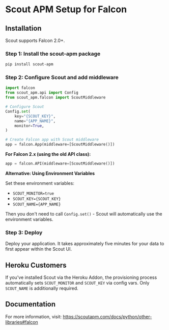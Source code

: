# Scout APM Setup for Falcon

## Installation

Scout supports Falcon 2.0+.

### Step 1: Install the scout-apm package

```bash
pip install scout-apm
```

### Step 2: Configure Scout and add middleware

```python
import falcon
from scout_apm.api import Config
from scout_apm.falcon import ScoutMiddleware

# Configure Scout
Config.set(
    key="{SCOUT_KEY}",
    name="{APP_NAME}",
    monitor=True,
)

# Create Falcon app with Scout middleware
app = falcon.App(middleware=[ScoutMiddleware()])
```

**For Falcon 2.x (using the old API class):**

```python
app = falcon.API(middleware=[ScoutMiddleware()])
```

**Alternative: Using Environment Variables**

Set these environment variables:
- `SCOUT_MONITOR=true`
- `SCOUT_KEY={SCOUT_KEY}`
- `SCOUT_NAME={APP_NAME}`

Then you don't need to call `Config.set()` - Scout will automatically use the environment variables.

### Step 3: Deploy

Deploy your application. It takes approximately five minutes for your data to first appear within the Scout UI.

## Heroku Customers

If you've installed Scout via the Heroku Addon, the provisioning process automatically sets `SCOUT_MONITOR` and `SCOUT_KEY` via config vars. Only `SCOUT_NAME` is additionally required.

## Documentation

For more information, visit: https://scoutapm.com/docs/python/other-libraries#falcon

